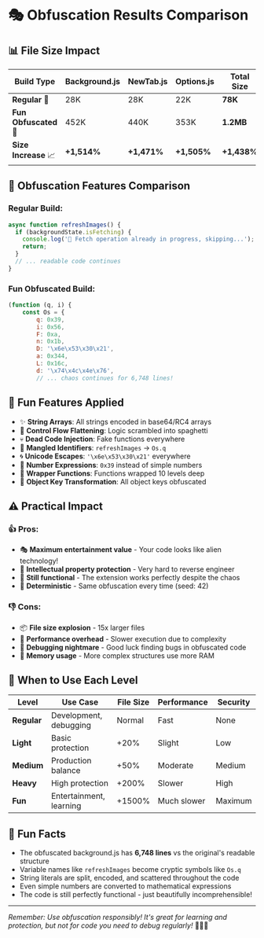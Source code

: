 # 🎭 Obfuscation Results Comparison

## 📊 File Size Impact

| Build Type | Background.js | NewTab.js | Options.js | Total Size |
|------------|---------------|-----------|------------|------------|
| **Regular** 📝 | 28K | 28K | 22K | **78K** |
| **Fun Obfuscated** 🎪 | 452K | 440K | 353K | **1.2MB** |
| **Size Increase** 📈 | **+1,514%** | **+1,471%** | **+1,505%** | **+1,438%** |

## 🔮 Obfuscation Features Comparison

### Regular Build:
```javascript
async function refreshImages() {
  if (backgroundState.isFetching) {
    console.log('🔄 Fetch operation already in progress, skipping...');
    return;
  }
  // ... readable code continues
}
```

### Fun Obfuscated Build:
```javascript
(function (q, i) {
    const Os = {
        q: 0x39,
        i: 0x56,
        F: 0xa,
        n: 0x1b,
        D: '\x6e\x53\x30\x21',
        a: 0x344,
        L: 0x16c,
        d: '\x74\x4c\x4e\x76',
        // ... chaos continues for 6,748 lines!
```

## 🎪 Fun Features Applied

- ✨ **String Arrays**: All strings encoded in base64/RC4 arrays
- 🔄 **Control Flow Flattening**: Logic scrambled into spaghetti
- 💀 **Dead Code Injection**: Fake functions everywhere
- 🎯 **Mangled Identifiers**: `refreshImages` → `Os.q`
- 🌀 **Unicode Escapes**: `'\x6e\x53\x30\x21'` everywhere
- 🎲 **Number Expressions**: `0x39` instead of simple numbers
- 🔗 **Wrapper Functions**: Functions wrapped 10 levels deep
- 🎨 **Object Key Transformation**: All object keys obfuscated

## ⚠️ Practical Impact

### 👍 Pros:
- 🎭 **Maximum entertainment value** - Your code looks like alien technology!
- 🔐 **Intellectual property protection** - Very hard to reverse engineer
- 🚀 **Still functional** - The extension works perfectly despite the chaos
- 🎯 **Deterministic** - Same obfuscation every time (seed: 42)

### 👎 Cons:
- 📦 **File size explosion** - 15x larger files
- 🐌 **Performance overhead** - Slower execution due to complexity
- 🔧 **Debugging nightmare** - Good luck finding bugs in obfuscated code
- 📱 **Memory usage** - More complex structures use more RAM

## 🎯 When to Use Each Level

| Level | Use Case | File Size | Performance | Security |
|-------|----------|-----------|-------------|----------|
| **Regular** | Development, debugging | Normal | Fast | None |
| **Light** | Basic protection | +20% | Slight | Low |
| **Medium** | Production balance | +50% | Moderate | Medium |
| **Heavy** | High protection | +200% | Slower | High |
| **Fun** | Entertainment, learning | +1500% | Much slower | Maximum |

## 🎪 Fun Facts

- The obfuscated background.js has **6,748 lines** vs the original's readable structure
- Variable names like `refreshImages` become cryptic symbols like `Os.q`
- String literals are split, encoded, and scattered throughout the code
- Even simple numbers are converted to mathematical expressions
- The code is still perfectly functional - just beautifully incomprehensible!

---

*Remember: Use obfuscation responsibly! It's great for learning and protection, but not for code you need to debug regularly!* 🕵️‍♂️✨